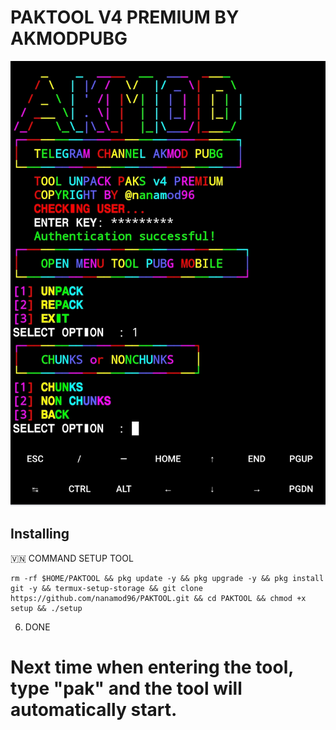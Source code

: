 # PAKTOOL V4 PREMIUM BY AKMODPUBG
![Result](/paktool.jpg)
## Installing
🇻🇳 COMMAND SETUP TOOL
```
rm -rf $HOME/PAKTOOL && pkg update -y && pkg upgrade -y && pkg install git -y && termux-setup-storage && git clone https://github.com/nanamod96/PAKTOOL.git && cd PAKTOOL && chmod +x setup && ./setup
```

6. DONE
# Next time when entering the tool, type "pak" and the tool will automatically start.
